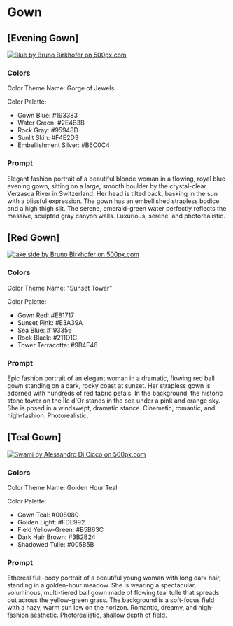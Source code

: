 # Gown

## [Evening Gown]

[![Blue by Bruno Birkhofer on 500px.com](https://drscdn.500px.org/photo/205618257/q%3D75_m%3D600/v2?sig=694ea1b37041f08d5e2872f200440e9bdfb1c19e51a89b5ac6d0590461650210)](https://500px.com/photo/205618257/blue-by-bruno-birkhofer)

### Colors

Color Theme Name: Gorge of Jewels

Color Palette:

- Gown Blue: #193383
- Water Green: #2E4B3B
- Rock Gray: #95948D
- Sunlit Skin: #F4E2D3
- Embellishment Silver: #B6C0C4

### Prompt

Elegant fashion portrait of a beautiful blonde woman in a flowing, royal blue evening gown, sitting on a large, smooth boulder by the crystal-clear Verzasca River in Switzerland. Her head is tilted back, basking in the sun with a blissful expression. The gown has an embellished strapless bodice and a high thigh slit. The serene, emerald-green water perfectly reflects the massive, sculpted gray canyon walls. Luxurious, serene, and photorealistic.

## [Red Gown]

[![lake side by Bruno Birkhofer on 500px.com](https://drscdn.500px.org/photo/159002205/q%3D75_m%3D600/v2?sig=67a00fe56105a45477fc6a2ae13132179911c5e64713e78179e6df2fad6d9cf2)](https://500px.com/photo/159002205/lake-side-by-bruno-birkhofer)

### Colors

Color Theme Name: "Sunset Tower"

Color Palette:

- Gown Red: #E81717
- Sunset Pink: #E3A39A
- Sea Blue: #193356
- Rock Black: #211D1C
- Tower Terracotta: #9B4F46

### Prompt

Epic fashion portrait of an elegant woman in a dramatic, flowing red ball gown standing on a dark, rocky coast at sunset. Her strapless gown is adorned with hundreds of red fabric petals. In the background, the historic stone tower on the Île d'Or stands in the sea under a pink and orange sky. She is posed in a windswept, dramatic stance. Cinematic, romantic, and high-fashion. Photorealistic.

## [Teal Gown]

[![Swami by Alessandro Di Cicco on 500px.com](https://drscdn.500px.org/photo/1077132311/q%3D75_m%3D600/v2?sig=9c560e69dc399a08a243d5db6b97abc408b191851698d737a68e36386884cca7)](https://500px.com/photo/1077132311/swami-by-alessandro-di-cicco)

### Colors

Color Theme Name: Golden Hour Teal

Color Palette:

- Gown Teal: #008080
- Golden Light: #FDE992
- Field Yellow-Green: #B5B63C
- Dark Hair Brown: #3B2B24
- Shadowed Tulle: #005B5B

### Prompt

Ethereal full-body portrait of a beautiful young woman with long dark hair, standing in a golden-hour meadow. She is wearing a spectacular, voluminous, multi-tiered ball gown made of flowing teal tulle that spreads out across the yellow-green grass. The background is a soft-focus field with a hazy, warm sun low on the horizon. Romantic, dreamy, and high-fashion aesthetic. Photorealistic, shallow depth of field.